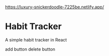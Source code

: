 https://luxury-snickerdoodle-7225be.netlify.app/


# Habit Tracker

A simple habit tracker in React

add button
delete button
